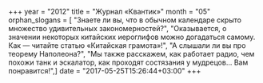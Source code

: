 +++
year = "2012"
title = "Журнал «Квантик»"
month = "05"
orphan_slogans = [ "Знаете ли вы, что в обычном календаре скрыто множество удивительных закономерностей?", "Оказывается, о значении некоторых китайских иероглифов можно догадаться самому. Как — читайте статью «Китайская грамота»!", "А слышали ли вы про теорему Наполеона?", "Мы также расскажем, как работает радио, чем похожи танк и эскалатор, как проходят состязания у мудрецов... Вам понравится!",]
date = "2017-05-25T15:26:44+03:00"
+++
